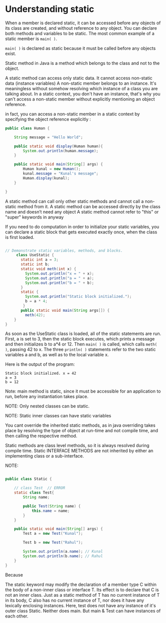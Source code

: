 # Understanding static

When a member is declared static, it can be accessed before any objects of its class are created, and without reference to any object. You can declare both methods and variables to be static.
The most common example of a static member is `main( )`.

`main( )` is declared as static because it must be called before any objects exist. 

Static method in Java is a method which belongs to the class and not to the object.

A static method can access only static data. It cannot access non-static data (instance variables)
A non-static member belongs to an instance. It's meaningless without somehow resolving which instance of a class you are talking about. In a static context, you don't have an instance, that's why you can't access a non-static member without explicitly mentioning an object reference. 

in fact, you can access a non-static member in a static context by specifying the object reference explicitly :
```java
public class Human {

    String message = "Hello World";

    public static void display(Human human){
        System.out.println(human.message);
    }

    public static void main(String[] args) {
        Human kunal = new Human();
        kunal.message = "Kunal's message";
        Human.display(kunal);
    }

}
```
A static method can call only other static methods and cannot call a non-static method from it.
A static method can be accessed directly by the class name and doesn’t need any object
A static method cannot refer to "this" or "super" keywords in anyway

If you need to do computation in order to initialize your static variables,
you can declare a static block that gets executed exactly once, when the class is first loaded.
```java

// Demonstrate static variables, methods, and blocks.
     class UseStatic {
       static int a = 3;
       static int b;
       static void meth(int x) {
         System.out.println("x = " + x);
         System.out.println("a = " + a);
         System.out.println("b = " + b);
       }
       static {
         System.out.println("Static block initialized.");
         b = a * 4;
        }
       public static void main(String args[]) {
         meth(42);
    }
}
```
As soon as the UseStatic class is loaded, all of the static statements are run. First, a is set to 3,
then the static block executes, which prints a message and then initializes b to a*4 or 12. Then `main( )` is called, which calls `meth( )`, passing 42 to x. The three `println( )` statements refer to the two static variables a and b, as well as to the local variable x.

Here is the output of the program:
```
Static block initialized. x = 42
a = 3
b = 12
```
Note: main method is static, since it must be accessible for an application to run, before any instantiation takes place.

NOTE: Only nested classes can be static.

NOTE: Static inner classes can have static variables

You cant override the inherited static methods, as in java overriding takes place by resolving the type of object at run-time and not compile time, and then calling the respective method.

Static methods are class level methods, so it is always resolved during compile time.
Static INTERFACE METHODS are not inherited by either an implementing class or a sub-interface.

NOTE:
```java

public class Static {

    // class Test  // ERROR
    static class Test{
        String name;

        public Test(String name) {
            this.name = name;
        }
    }

    public static void main(String[] args) {
        Test a = new Test("Kunal");

        Test b = new Test("Rahul");

        System.out.println(a.name); // Kunal
        System.out.println(b.name); // Rahul
    }
}
```

Because 

The static keyword may modify the declaration of a member type C within the body of a non-inner class or interface T.
Its effect is to declare that C is not an inner class. Just as a static method of T has no current instance of T in its
body, C also has no current instance of T, nor does it have any lexically enclosing instances.
Here, test does not have any instance of it's outer class Static. Neither does main.
But main & Test can have instances of each other.
